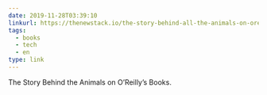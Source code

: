 ```yaml
---
date: 2019-11-28T03:39:10
linkurl: https://thenewstack.io/the-story-behind-all-the-animals-on-oreillys-book-covers/
tags:
  - books
  - tech
  - en
type: link
---
```

The Story Behind the Animals on O’Reilly’s Books.
